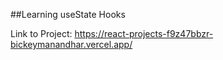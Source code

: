 ##Learning useState Hooks

Link to Project: https://react-projects-f9z47bbzr-bickeymanandhar.vercel.app/